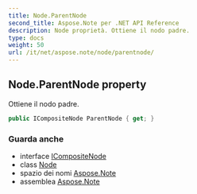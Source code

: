 ```yaml
---
title: Node.ParentNode
second_title: Aspose.Note per .NET API Reference
description: Node proprietà. Ottiene il nodo padre.
type: docs
weight: 50
url: /it/net/aspose.note/node/parentnode/
---
```

## Node.ParentNode property

Ottiene il nodo padre.

```csharp
public ICompositeNode ParentNode { get; }
```

### Guarda anche

* interface [ICompositeNode](../../icompositenode/)
* class [Node](../)
* spazio dei nomi [Aspose.Note](../../node/)
* assemblea [Aspose.Note](../../../)


